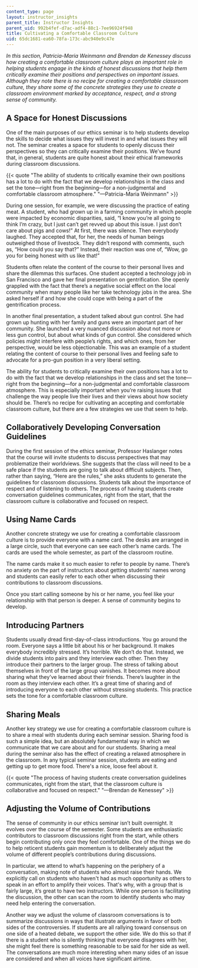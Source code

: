 ```yaml
---
content_type: page
layout: instructor_insights
parent_title: Instructor Insights
parent_uid: 992b4fef-d7ac-adf4-88c1-7ee96924f948
title: Cultivating a Comfortable Classroom Culture
uid: 65dc1681-ea60-78fa-173c-abc940e9c47e
---
```


_In this section, Patricia-Maria Weinmann and Brendan de Kenessey discuss how creating a comfortable classroom culture plays an important role in helping students engage in the kinds of honest discussions that help them critically examine their positions and perspectives on important issues. Although they note there is no recipe for creating a comfortable classroom culture, they share some of the concrete strategies they use to create a classroom environment marked by acceptance, respect, and a strong sense of community._

A Space for Honest Discussions
------------------------------

One of the main purposes of our ethics seminar is to help students develop the skills to decide what issues they will invest in and what issues they will not. The seminar creates a space for students to openly discuss their perspectives so they can critically examine their positions. We’ve found that, in general, students are quite honest about their ethical frameworks during classroom discussions.

{{< quote "The ability of students to critically examine their own positions has a lot to do with the fact that we develop relationships in the class and set the tone—right from the beginning—for a non-judgmental and comfortable classroom atmosphere." "—Patricia-Maria Weinmann" >}}

During one session, for example, we were discussing the practice of eating meat. A student, who had grown up in a farming community in which people were impacted by economic disparities, said, “I know you’re all going to think I’m crazy, but I just can’t get revved up about this issue. I just don’t care about pigs and cows!” At first, there was silence. Then everybody laughed. They accepted that, for her, the needs of human beings outweighed those of livestock. They didn’t respond with comments, such as, “How could you say that?” Instead, their reaction was one of, “Wow, go you for being honest with us like that!”

Students often relate the content of the course to their personal lives and share the dilemmas this surfaces. One student accepted a technology job in San Francisco and gave her final presentation on gentrification. She openly grappled with the fact that there’s a negative social effect on the local community when many people like her take technology jobs in the area. She asked herself if and how she could cope with being a part of the gentrification process.

In another final presentation, a student talked about gun control. She had grown up hunting with her family and guns were an important part of her community. She launched a very nuanced discussion about not more or less gun control, but about what kinds of gun control. She considered which policies might interfere with people’s rights, and which ones, from her perspective, would be less objectionable. This was an example of a student relating the content of course to their personal lives and feeling safe to advocate for a pro-gun position in a very liberal setting.

The ability for students to critically examine their own positions has a lot to do with the fact that we develop relationships in the class and set the tone—right from the beginning—for a non-judgmental and comfortable classroom atmosphere. This is especially important when you’re raising issues that challenge the way people live their lives and their views about how society should be. There’s no recipe for cultivating an accepting and comfortable classroom culture, but there are a few strategies we use that seem to help.

Collaboratively Developing Conversation Guidelines
--------------------------------------------------

During the first session of the ethics seminar, Professor Haslanger notes that the course will invite students to discuss perspectives that may problematize their worldviews. She suggests that the class will need to be a safe place if the students are going to talk about difficult subjects. Then, rather than saying, “Here are the rules,” she asks students to generate the guidelines for classroom discussions. Students talk about the importance of respect and of listening to others. The process of having students create conversation guidelines communicates, right from the start, that the classroom culture is collaborative and focused on respect.

Using Name Cards
----------------

Another concrete strategy we use for creating a comfortable classroom culture is to provide everyone with a name card. The desks are arranged in a large circle, such that everyone can see each other’s name cards. The cards are used the whole semester, as part of the classroom routine.

The name cards make it so much easier to refer to people by name. There’s no anxiety on the part of instructors about getting students’ names wrong and students can easily refer to each other when discussing their contributions to classroom discussions.

Once you start calling someone by his or her name, you feel like your relationship with that person is deeper. A sense of community begins to develop.

Introducing Partners
--------------------

Students usually dread first-day-of-class introductions. You go around the room. Everyone says a little bit about his or her background. It makes everybody incredibly stressed. It’s horrible. We don’t do that. Instead, we divide students into pairs and they interview each other. Then they introduce their partners to the larger group. The stress of talking about themselves in front of the large group vanishes. It becomes more about sharing what they’ve learned about their friends. There’s laughter in the room as they interview each other. It’s a great time of sharing and of introducing everyone to each other without stressing students. This practice sets the tone for a comfortable classroom culture.

Sharing Meals
-------------

Another key strategy we use for creating a comfortable classroom culture is to share a meal with students during each seminar session. Sharing food is such a simple idea, but an absolutely fundamental way in which we communicate that we care about and for our students. Sharing a meal during the seminar also has the effect of creating a relaxed atmosphere in the classroom. In any typical seminar session, students are eating and getting up to get more food. There's a nice, loose feel about it.

{{< quote "The process of having students create conversation guidelines communicates, right from the start, that the classroom culture is collaborative and focused on respect." "—Brendan de Kenessey" >}}

Adjusting the Volume of Contributions
-------------------------------------

The sense of community in our ethics seminar isn’t built overnight. It evolves over the course of the semester. Some students are enthusiastic contributors to classroom discussions right from the start, while others begin contributing only once they feel comfortable. One of the things we do to help reticent students gain momentum is to deliberately adjust the volume of different people’s contributions during discussions.

In particular, we attend to what’s happening on the periphery of a conversation, making note of students who almost raise their hands. We explicitly call on students who haven't had as much opportunity as others to speak in an effort to amplify their voices. That's why, with a group that is fairly large, it’s great to have two instructors. While one person is facilitating the discussion, the other can scan the room to identify students who may need help entering the conversation.

Another way we adjust the volume of classroom conversations is to summarize discussions in ways that illustrate arguments in favor of both sides of the controversies. If students are all rallying toward consensus on one side of a heated debate, we support the other side. We do this so that if there is a student who is silently thinking that everyone disagrees with her, she might feel there is something reasonable to be said for her side as well. The conversations are much more interesting when many sides of an issue are considered and when all voices have significant airtime.